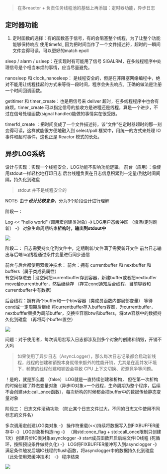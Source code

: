 > 在多reactor + 负责任务线程池的基础上再添加：定时器功能，异步日志

## 定时器功能

1. 定时函数的选择：有的函数基于信号，有的会阻塞整个线程，为了让整个功能能够保持响应
使用timefd_ 因为把时间当作了一个文件描述符，超时的一瞬间文件变得可读，可以更好的match epoll

sleep / alarm / usleep：在实现时有可能用了信号 SIGALRM，在多线程程序中处理信号是个相当麻烦的事情，应当尽量避免。

nanosleep 和 clock_nanosleep： 是线程安全的，但是在非阻塞网络编程中，绝对不能用让线程挂起的方式来等待一段时间，程序会失去响应。正确的做法是注册一个时间回调函数。

getitimer 和 timer_create：也是用信号来 deliver 超时，在多线程程序中也会有麻烦。timer_create 可以指定信号的接收方是进程还是线程，算是一个进步，不过在信号处理函数(signal handler)能做的事情实在很受限。

timerfd_create ：把时间变成了一个文件描述符，该“文件”在定时器超时的那一刻变得可读，这样就能很方便地融入到 select/poll 框架中，用统一的方式来处理 IO 事件和超时事件，这也正是 Reactor 模式的长处。


## 异步LOG系统 
设计与实现：实现一个线程安全，LOG功能不影响功能逻辑。
前台（应用）：像使用stdout一样轻松地打印日志
后台线程负责在日志信息积累到一定量/到达时间间隔，持久化到磁盘
> stdout 并不是线程安全的


NOTE: 由于***设计比较复杂***，分为3个阶段设计进行理解


阶段一：

Log << "hello world"  (调用宏创建类对象)  -》 LOG用户态缓冲区 （填满/定时刷新） -》 对象生命周期结束**析构时，输出到stdout中**

![](https://i-blog.csdnimg.cn/blog_migrate/f1368e15eada8a7cbd5d0f16eb13528a.png)


阶段二：
日志需要持久化到文件中，定期刷新/文件满了需要新开文件
前台日志输出与后端log线程通过条件变量进行同步通信

前台与后台都使用双缓冲技术：
 前台：拥有 currentbuffer 和 nextbuffer 和 buffers（属于类成员属性）  
 有空间存进去 | 没空间把currentbuffer存到容器，新建buffer或者把nextbuffer move给currentbuffer，然后继续存  （存完cond通知后台线程，目前容器和currentbuffer中有数据）
 
 后台线程：拥有两个buffer和一个btw容器（类成员函数内部局部变量）  等待cond或一定周期后继续 
 将currentbuffer存入buffers容器，为currentbuffer，nextbufffer替换为局部buffer，交换空容器btw和buffers，将btw容器中的数据持久化到磁盘 （再将两个buffer置空）

![](https://i-blog.csdnimg.cn/blog_migrate/721aef4d82017f169371edbfee5693bc.png)

问题：对于使用者，每次调用宏写入日志都涉及到多个对象的创建和销毁，开销不大吗
> 如果使用了异步日志（AsyncLogger），那么每次日志记录都会启动新线程，线程的创建和销毁本身就带来额外的性能开销，尤其是在高并发环境下，频繁的线程创建和销毁会导致 CPU 上下文切换、资源竞争等问题。

！是的，就是那么蠢 （false）
LOG就是一直持续创建和析构， 但在第一次析构的时候创建了静态变量对象（异步IO对象+一个线程，生命周期为整个程序，后续不会创建std::call_once函数），每次析构的时候都会把buffer中的数据传给静态变量对象

阶段三：
日志文件滚动功能 （防止某个日志文件过大，不同的日志文件使用不同标志的文件名）

多次调用宏创建LOG类对象  -》 操作符重载(<<)持续将数据写入到FIXBUFFER缓存中 -》 LOG对象析构造ing -》 （用std::once_flag + std::call_once限制只创建1次）创建异步IO类对象asynclogger  -》 start成员函数开启后端文件IO线程 (死循环，按照预设条件做持久化)   -》 LOG将FIXBUFFER缓冲写入到asynclogger  -》 满足条件触发后端IO线程的flush函数，将asynclogger中的数据持久化到磁盘 （此处使用双缓冲技术） -》 程序结束

![](https://i-blog.csdnimg.cn/blog_migrate/307e9c2a9f9915dfb31d17fabb540ee5.png)